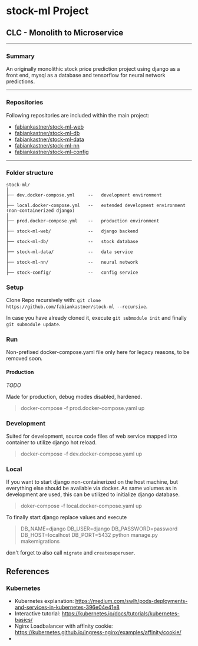 # stock-ml Project  

## **CLC** - Monolith to Microservice  

---

### **Summary**
An originally monolithic stock price prediction project using django as a front end, mysql as a database and tensorflow for neural network predictions.

---

### **Repositories**
Following repositories are included within the main project:

- [fabiankastner/stock-ml-web](https://github.com/fabiankastner/stock-ml-web)  
- [fabiankastner/stock-ml-db](https://github.com/fabiankastner/stock-ml-db)  
- [fabiankastner/stock-ml-data](https://github.com/fabiankastner/stock-ml-data)  
- [fabiankastner/stock-ml-nn](https://github.com/fabiankastner/stock-ml-nn)  
- [fabiankastner/stock-ml-config](https://github.com/fabiankastner/stock-ml-config)  

---

### **Folder structure**

``` 
stock-ml/
│
├── dev.docker-compose.yml     --   development environment
│
├── local.docker-compose.yml   --   extended development environment (non-containerized django)
│
├── prod.docker-compose.yml    --   production environment
│
├── stock-ml-web/              --   django backend
│
├── stock-ml-db/               --   stock database
│
├── stock-ml-data/             --   data service
│
├── stock-ml-nn/               --   neural network
│
├── stock-config/              --   config service
```

### **Setup**

Clone Repo recursively with: `git clone https://github.com/fabiankastner/stock-ml --recursive`.

In case you have already cloned it, execute `git submodule init` and finally `git submodule update`.

### **Run**

Non-prefixed docker-compose.yaml file only here for legacy reasons, to be removed soon.

#### **Production**

*TODO*

Made for production, debug modes disabled, hardened.

> docker-compose -f prod.docker-compose.yaml up

### **Development**

Suited for development, source code files of web service mapped into container to utilize django hot reload.

> docker-compose -f dev.docker-compose.yaml up

### **Local**

If you want to start django non-containerized on the host machine, but everything else should be available via docker.
As same volumes as in development are used, this can be utilized to initialize django database.

> doker-compose -f local.docker-compose.yaml up

To finally start django replace values and execute

> DB_NAME=django DB_USER=django DB_PASSWORD=password DB_HOST=localhost DB_PORT=5432 python manage.py makemigrations

don't forget to also call `migrate` and `createsuperuser`.

## References

### Kubernetes
* Kubernetes explanation: https://medium.com/swlh/pods-deployments-and-services-in-kubernetes-396e04e41e8
* Interactive tutorial: https://kubernetes.io/docs/tutorials/kubernetes-basics/
* Nginx Loadbalancer with affinity cookie: https://kubernetes.github.io/ingress-nginx/examples/affinity/cookie/
* 
